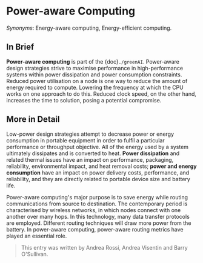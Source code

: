 # Power-aware Computing

*Synonyms*: Energy-aware computing, Energy-efficient computing.

## In Brief

**Power-aware computing** is part of the {doc}`./greenAI`. Power-aware design strategies strive to maximise performance in high-performance systems within power dissipation and power consumption constraints. Reduced power utilisation on a node is one way to reduce the amount of energy required to compute. Lowering the frequency at which the CPU works on one approach to do this. Reduced clock speed, on the other hand, increases the time to solution, posing a potential compromise.


## More in Detail

Low-power design strategies attempt to decrease power or energy consumption in portable equipment in order to fulfil a particular performance or throughput objective. All of the energy used by a system ultimately dissipates and is converted to heat. **Power dissipation** and related thermal issues have an impact on performance, packaging, reliability, environmental impact, and heat removal costs; **power and energy consumption** have an impact on power delivery costs, performance, and reliability, and they are directly related to portable device size and battery life. 

Power-aware computing's major purpose is to save energy while routing communications from source to destination. The contemporary period is characterised by wireless networks, in which nodes connect with one another over many hops. In this technology, many data transfer protocols are employed. Different routing techniques will draw more power from the battery. In power-aware computing, power-aware routing metrics have played an essential role.

> This entry was written by Andrea Rossi, Andrea Visentin and Barry O'Sullivan.


